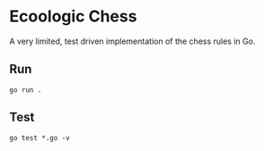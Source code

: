 # Ecoologic Chess

A very limited, test driven implementation of the chess rules in Go.

## Run

```
go run .
```

## Test

```
go test *.go -v
```
